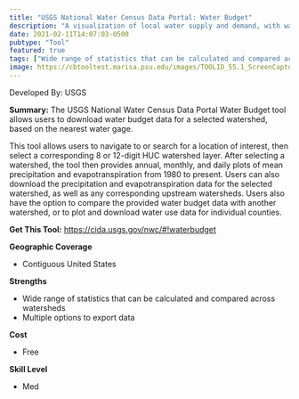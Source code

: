 ```yaml
---
title: "USGS National Water Census Data Portal: Water Budget"
description: "A visualization of local water supply and demand, with water use and availability statistics summarized by HUC and by county."
date: 2021-02-11T14:07:03-0500
pubtype: "Tool"
featured: true
tags: ["Wide range of statistics that can be calculated and compared across watersheds", "Multiple options to export data"]
image: https://cbtooltest.marisa.psu.edu/images/TOOLID_55.1_ScreenCapture-1.png
---
```

Developed By: USGS

**Summary:** The USGS National Water Census Data Portal Water Budget tool allows users to download water budget data for a selected watershed, based on the nearest water gage. 

This tool allows users to navigate to or search for a location of interest, then select a corresponding 8 or 12-digit HUC watershed layer. After selecting a watershed, the tool then  provides annual, monthly, and daily plots of mean precipitation and evapotranspiration from 1980 to present. Users can also download the precipitation and evapotranspiration data for the selected watershed, as well as any corresponding upstream watersheds. Users also have the option to compare the provided water budget data with another watershed, or to plot and download water use data for individual counties.

__**Get This Tool:**__ https://cida.usgs.gov/nwc/#!waterbudget

__**Geographic Coverage**__
- Contiguous United States

__**Strengths**__
-  Wide range of statistics that can be calculated and compared across watersheds
-   Multiple options to export data

__**Cost**__
- Free

__**Skill Level**__
- Med
